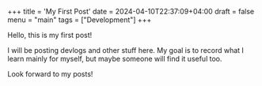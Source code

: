 +++
title = 'My First Post'
date = 2024-04-10T22:37:09+04:00
draft = false
menu = "main"
tags = ["Development"]
+++

Hello, this is my first post!

I will be posting devlogs and other stuff here.
My goal is to record what I learn mainly for myself, but maybe someone will find it useful too.

Look forward to my posts!